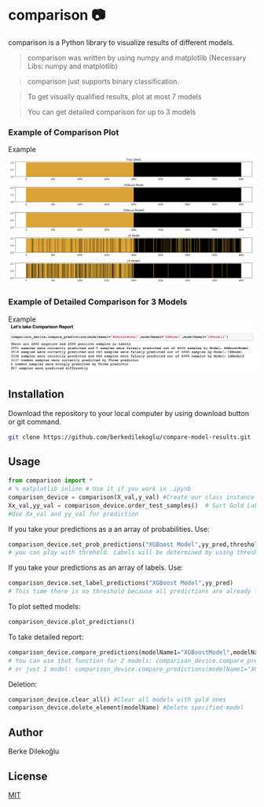 # comparison :camera:

comparison is a Python library to visualize results of different models.

> comparison was written by using numpy and matplotlib (Necessary Libs: numpy and matplotlib)

> comparison just supports binary classification.

> To get visually qualified results, plot at most 7 models

> You can get detailed comparison for up to 3 models

### Example of Comparison Plot
Example
<kbd>
![Alt text](https://github.com/berkedilekoglu/compare-model-results/blob/main/example-images/plot_example.png)
</kbd>

### Example of Detailed Comparison for 3 Models
Example
<kbd>
![Alt text](https://github.com/berkedilekoglu/compare-model-results/blob/main/example-images/example_report.png)
</kbd>

## Installation

Download the repository to your local computer by using download button or git command.

```bash
git clone https://github.com/berkedilekoglu/compare-model-results.git
```

## Usage

```python
from comparison import *
# % matplotlib inline # Use it if you work in .ipynb 
comparison_device = comparison(X_val,y_val) #Create our class instance
Xx_val,yy_val = comparison_device.order_test_samples()  # Sort Gold Labels! 
#Use Xx_val and yy_val for prediction
```
If you take your predictions as a an array of probabilities. Use:
```python
comparison_device.set_prob_predictions("XGBoost Model",yy_pred,threshold=0.5)
# you can play with threhold. Labels will be determined by using threshold. Default is 0.5
```
If you take your predictions as an array of labels. Use:
```python
comparison_device.set_label_predictions("XGBoost Model",yy_pred) 
# This time there is no threshold because all predictions are already labeled!
```

To plot setted models:
```python
comparison_device.plot_predictions()
```
To take detailed report:
```python
comparison_device.compare_predictions(modelName1="XGBoostModel",modelName2="LRModel",modelName3="LRModel2") #To get comparison report of 3 models
# You can use that function for 2 models: comparison_device.compare_predictions(modelName1="XGBoostModel",modelName2="LRModel")
# or just 1 model: comparison_device.compare_predictions(modelName1="XGBoostModel")
```

Deletion:
```python
comparison_device.clear_all() #Clear all models with gold ones
comparison_device.delete_element(modelName) #Delete specified model
```

## Author
Berke Dilekoğlu

## License
[MIT](https://choosealicense.com/licenses/mit/)
